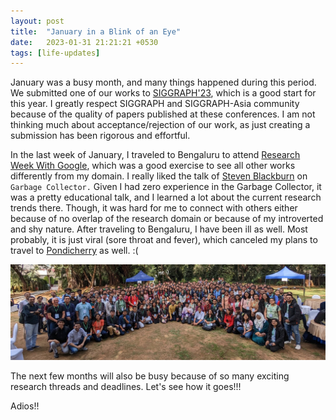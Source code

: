 ```yaml
---
layout: post
title:  "January in a Blink of an Eye"
date:   2023-01-31 21:21:21 +0530
tags: [life-updates]
---
```


January was a busy month, and many things happened during this period. We submitted one of our works to [SIGGRAPH'23](https://s2023.siggraph.org), which is a good start for this year. I greatly respect SIGGRAPH and SIGGRAPH-Asia community because of the quality of papers published at these conferences. I am not thinking much about acceptance/rejection of our work, as just creating a submission has been rigorous and effortful.

In the last week of January, I traveled to Bengaluru to attend [Research Week With Google](https://sites.google.com/view/researchweek2023/home), which was a good exercise to see all other works differently from my domain. I really liked the talk of [Steven Blackburn](https://users.cecs.anu.edu.au/~steveb/) on `Garbage Collector.` Given I had zero experience in the Garbage Collector, it was a pretty educational talk, and I learned a lot about the current research trends there. Though, it was hard for me to connect with others either because of no overlap of the research domain or because of my introverted and shy nature. After traveling to Bengaluru, I have been ill as well. Most probably, it is just viral (sore throat and fever), which canceled my plans to travel to [Pondicherry](https://en.wikipedia.org/wiki/Pondicherry) as well. :(

<div align='center'>
<img src="/assets/blog/images/research_week.jpeg" style="width=100% ; height=auto"> 
</div>

The next few months will also be busy because of so many exciting research threads and deadlines. Let's see how it goes!!!

Adios!!
